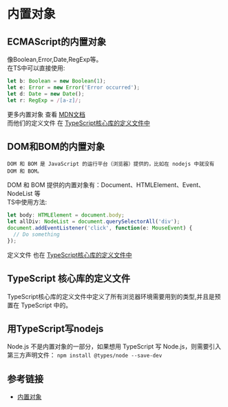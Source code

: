 # 内置对象
## ECMAScript的内置对象
像Boolean,Error,Date,RegExp等。<br/>
在TS中可以直接使用:
```ts
let b: Boolean = new Boolean(1);
let e: Error = new Error('Error occurred');
let d: Date = new Date();
let r: RegExp = /[a-z]/;
```
更多内置对象 查看 [MDN文档](https://developer.mozilla.org/en-US/docs/Web/JavaScript/Reference/Global_Objects) <br/>
而他们的定义文件 在 [TypeScript核心库的定义文件中](https://github.com/Microsoft/TypeScript/tree/master/src/lib)

## DOM和BOM的内置对象
`DOM 和 BOM 是 JavaScript 的运行平台（浏览器）提供的，比如在 nodejs 中就没有 DOM 和 BOM。`<br/>

DOM 和 BOM 提供的内置对象有：Document、HTMLElement、Event、NodeList 等<br/>
TS中使用方法:
```ts
let body: HTMLElement = document.body;
let allDiv: NodeList = document.querySelectorAll('div');
document.addEventListener('click', function(e: MouseEvent) {
  // Do something
});
```
定义文件 也在 [TypeScript核心库的定义文件中](https://github.com/Microsoft/TypeScript/tree/master/src/lib)

## TypeScript 核心库的定义文件
TypeScript核心库的定义文件中定义了所有浏览器环境需要用到的类型,并且是预置在 TypeScript 中的。

## 用TypeScript写nodejs
Node.js 不是内置对象的一部分，如果想用 TypeScript 写 Node.js，则需要引入第三方声明文件：
`npm install @types/node --save-dev`

## 参考链接
* [内置对象](https://ts.xcatliu.com/basics/built-in-objects.html)
